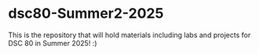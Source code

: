 # dsc80-Summer2-2025
This is the repository that will hold materials including labs and projects for DSC 80 in Summer 2025! :) 

